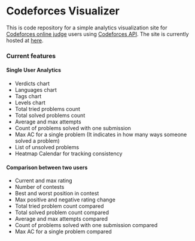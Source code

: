 # Codeforces Visualizer

This is code repository for a simple analytics visualization site for [Codeforces online judge](http://codeforces.com/) users using [Codeforces API](https://codeforces.com/apiHelp). The site is currently hosted at [here](https://madhav160804.github.io/CF-Analytics/).

### Current features

#### Single User Analytics
* Verdicts chart
* Languages chart
* Tags chart
* Levels chart
* Total tried problems count
* Total solved problems count
* Average and max attempts
* Count of problems solved with one submission
* Max AC for a single problem (It indicates in how many ways someone solved a problem)
* List of unsolved problems
* Heatmap Calendar for tracking consistency

#### Comparison between two users
* Current and max rating
* Number of contests
* Best and worst position in contest
* Max positive and negative rating change
* Total tried problem count compared
* Total solved problem count compared
* Average and max attempts compared
* Count of problems solved with one submission compared
* Max AC for a single problem compared